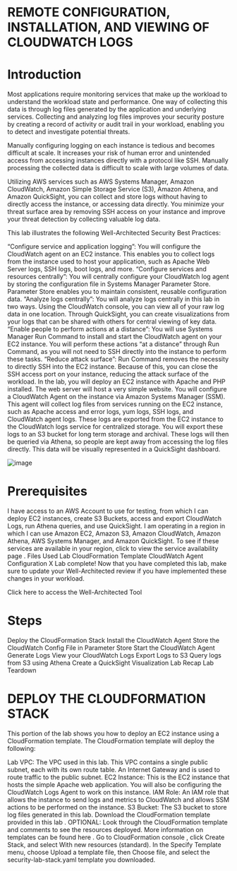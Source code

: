 # REMOTE CONFIGURATION, INSTALLATION, AND VIEWING OF CLOUDWATCH LOGS

# Introduction

Most applications require monitoring services that make up the workload to understand the workload state and performance. One way of collecting this data is through log files generated by the application and underlying services. Collecting and analyzing log files improves your security posture by creating a record of activity or audit trail in your workload, enabling you to detect and investigate potential threats.

Manually configuring logging on each instance is tedious and becomes difficult at scale. It increases your risk of human error and unintended access from accessing instances directly with a protocol like SSH. Manually processing the collected data is difficult to scale with large volumes of data.

Utilizing AWS services such as AWS Systems Manager, Amazon CloudWatch, Amazon Simple Storage Service (S3), Amazon Athena, and Amazon QuickSight, you can collect and store logs without having to directly access the instance, or accessing data directly. You minimize your threat surface area by removing SSH access on your instance and improve your threat detection by collecting valuable log data.

This lab illustrates the following Well-Architected Security Best Practices:

“Configure service and application logging”: You will configure the CloudWatch agent on an EC2 instance. This enables you to collect logs from the instance used to host your application, such as Apache Web Server logs, SSH logs, boot logs, and more.
“Configure services and resources centrally”: You will centrally configure your CloudWatch log agent by storing the configuration file in Systems Manager Parameter Store. Parameter Store enables you to maintain consistent, reusable configuration data.
“Analyze logs centrally”: You will analyze logs centrally in this lab in two ways. Using the CloudWatch console, you can view all of your raw log data in one location. Through QuickSight, you can create visualizations from your logs that can be shared with others for central viewing of key data.
“Enable people to perform actions at a distance”: You will use Systems Manager Run Command to install and start the CloudWatch agent on your EC2 instance. You will perform these actions “at a distance” through Run Command, as you will not need to SSH directly into the instance to perform these tasks.
“Reduce attack surface”: Run Command removes the necessity to directly SSH into the EC2 instance. Because of this, you can close the SSH access port on your instance, reducing the attack surface of the workload.
In the lab, you will deploy an EC2 instance with Apache and PHP installed. The web server will host a very simple website. 
You will configure a CloudWatch Agent on the instance via Amazon Systems Manager (SSM). 
This agent will collect log files from services running on the EC2 instance, such as Apache access and error logs, yum logs, SSH logs, and CloudWatch agent logs. 
These logs are exported from the EC2 instance to the CloudWatch logs service for centralized storage. You will export these logs to an S3 bucket for long term storage and archival. 
These logs will then be queried via Athena, so people are kept away from accessing the log files directly. 
This data will be visually represented in a QuickSight dashboard.

![image](https://user-images.githubusercontent.com/103466963/208153567-be58be86-4290-4d0e-acce-018077407959.png)

# Prerequisites

I have access to an AWS Account to use for testing, from which I can deploy EC2 instances, create S3 Buckets, access and export CloudWatch Logs, run Athena queries, and use QuickSight.
I am operating in a region in which I can use Amazon EC2, Amazon S3, Amazon CloudWatch, Amazon Athena, AWS Systems Manager, and Amazon QuickSight. To see if these services are available in your region, click to view the service availability page .
Files Used
Lab CloudFormation Template
CloudWatch Agent Configuration
X
Lab complete!
Now that you have completed this lab, make sure to update your Well-Architected review if you have implemented these changes in your workload.

Click here to access the Well-Architected Tool

# Steps

Deploy the CloudFormation Stack
Install the CloudWatch Agent
Store the CloudWatch Config File in Parameter Store
Start the CloudWatch Agent
Generate Logs
View your CloudWatch Logs
Export Logs to S3
Query logs from S3 using Athena
Create a QuickSight Visualization
Lab Recap
Lab Teardown



# DEPLOY THE CLOUDFORMATION STACK

This portion of the lab shows you how to deploy an EC2 instance using a CloudFormation template. The CloudFormation template will deploy the following:

Lab VPC: The VPC used in this lab. This VPC contains a single public subnet, each with its own route table. An Internet Gateway and is used to route traffic to the public subnet.
EC2 Instance: This is the EC2 instance that hosts the simple Apache web application. You will also be configuring the CloudWatch Logs Agent to work on this instance.
IAM Role: An IAM role that allows the instance to send logs and metrics to CloudWatch and allows SSM actions to be performed on the instance.
S3 Bucket: The S3 bucket to store log files generated in this lab.
Download the CloudFormation template provided in this lab .
OPTIONAL: Look through the CloudFormation template and comments to see the resources deployed. More information on templates can be found here .
Go to CloudFormation console , click Create Stack, and select With new resources (standard).
In the Specify Template menu, choose Upload a template file, then Choose file, and select the security-lab-stack.yaml template you downloaded.
